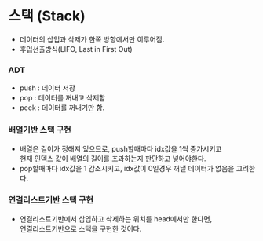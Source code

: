 스택 (Stack)
=====
+ 데이터의 삽입과 삭제가 한쪽 방향에서만 이루어짐.
+ 후입선출방식(LIFO, Last in First Out)

### ADT
+ push : 데이터 저장
+ pop : 데이터를 꺼내고 삭제함
+ peek : 데이터를 꺼내기만 함.

### 배열기반 스택 구현
+ 배열은 길이가 정해져 있으므로, push할때마다 idx값을 1씩 증가시키고   
현재 인덱스 값이 배열의 길이를 초과하는지 판단하고 넣어야한다.
+ pop할때마다 idx값을 1 감소시키고, idx값이 0일경우 꺼낼 데이터가 없음을 고려한다.

### 연결리스트기반 스택 구현
+ 연결리스트기반에서 삽입하고 삭제하는 위치를 head에서만 한다면,   
연결리스트기반으로 스택을 구현한 것이다.
